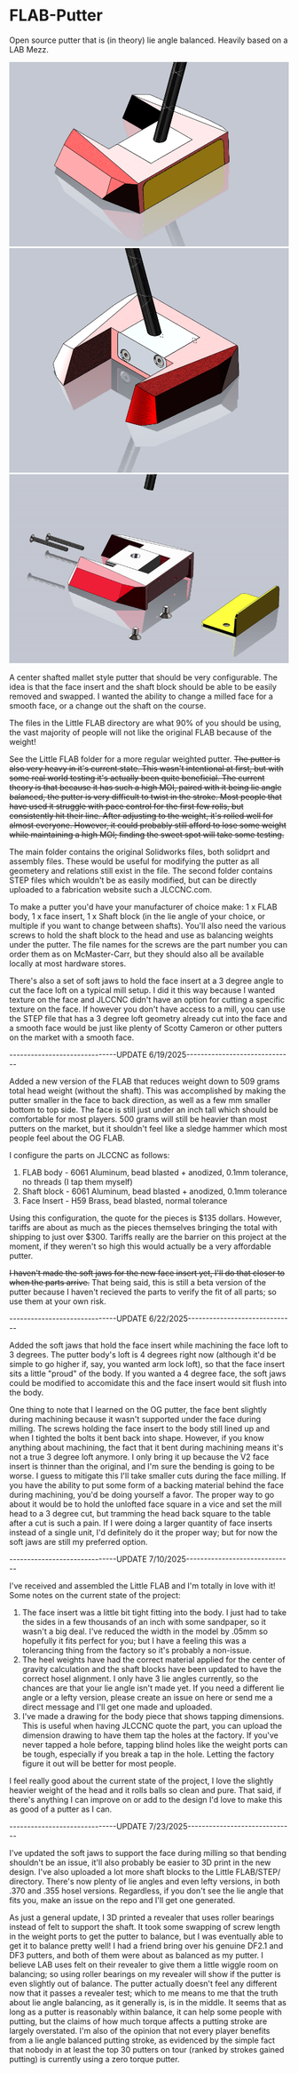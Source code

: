 # FLAB-Putter
Open source putter that is (in theory) lie angle balanced. Heavily based on a LAB Mezz.

![ISO Front](https://github.com/ManBearPigWolf/FLAB-Putter/blob/main/Little%20FLAB%20Putter/ISO%20Front.png)
![ISO Rear](https://github.com/ManBearPigWolf/FLAB-Putter/blob/main/Little%20FLAB%20Putter/ISO%20Rear.png)
![Assembly](https://github.com/ManBearPigWolf/FLAB-Putter/blob/main/Little%20FLAB%20Putter/Assembly%20Process.gif)


A center shafted mallet style putter that should be very configurable. The idea is that the face insert and the shaft block should be able to be easily removed and swapped. I wanted the ability to change a milled face for a smooth face, or a change out the shaft on the course.

The files in the Little FLAB directory are what 90% of you should be using, the vast majority of people will not like the original FLAB because of the weight!

See the Little FLAB folder for a more regular weighted putter. ~~The putter is also very heavy in it's current state. This wasn't intentional at first, but with some real world testing it's actually been quite beneficial. The current theory is that because it has such a high MOI, paired with it being lie angle balanced, the putter is very difficult to twist in the stroke. Most people that have used it struggle with pace control for the first few rolls, but consistently hit their line. After adjusting to the weight, it's rolled well for almost everyone. However, it could probably still afford to lose some weight while maintaining a high MOI; finding the sweet spot will take some testing.~~ 

The main folder contains the original Solidworks files, both solidprt and assembly files. These would be useful for modifying the putter as all geometery and relations still exist in the file. The second folder contains STEP files which wouldn't be as easily modified, but can be directly uploaded to a fabrication website such a JLCCNC.com.

To make a putter you'd have your manufacturer of choice make: 1 x FLAB body, 1 x face insert, 1 x Shaft block (in the lie angle of your choice, or multiple if you want to change between shafts). You'll also need the various screws to hold the shaft block to the head and use as balancing weights under the putter. The file names for the screws are the part number you can order them as on McMaster-Carr, but they should also all be available locally at most hardware stores.

There's also a set of soft jaws to hold the face insert at a 3 degree angle to cut the face loft on a typical mill setup. I did it this way because I wanted texture on the face and JLCCNC didn't have an option for cutting a specific texture on the face. If however you don't have access to a mill, you can use the STEP file that has a 3 degree loft geometry already cut into the face and a smooth face would be just like plenty of Scotty Cameron or other putters on the market with a smooth face.

------------------------------UPDATE 6/19/2025------------------------------

Added a new version of the FLAB that reduces weight down to 509 grams total head weight (without the shaft). This was accomplished by making the putter smaller in the face to back direction, as well as a few mm smaller bottom to top side. The face is still just under an inch tall which should be comfortable for most players. 500 grams will still be heavier than most putters on the market, but it shouldn't feel like a sledge hammer which most people feel about the OG FLAB.

I configure the parts on JLCCNC as follows:
1. FLAB body - 6061 Aluminum, bead blasted + anodized, 0.1mm tolerance, no threads (I tap them myself)
2. Shaft block - 6061 Aluminum, bead blasted + anodized, 0.1mm tolerance
3. Face Insert - H59 Brass, bead blasted, normal tolerance

Using this configuration, the quote for the pieces is $135 dollars. However, tariffs are about as much as the pieces themselves bringing the total with shipping to just over $300. Tariffs really are the barrier on this project at the moment, if they weren't so high this would actually be a very affordable putter.

~~I haven't made the soft jaws for the new face insert yet, I'll do that closer to when the parts arrive.~~ That being said, this is still a beta version of the putter because I haven't recieved the parts to verify the fit of all parts; so use them at your own risk.

------------------------------UPDATE 6/22/2025------------------------------

Added the soft jaws that hold the face insert while machining the face loft to 3 degrees. The putter body's loft is 4 degrees right now (although it'd be simple to go higher if, say, you wanted arm lock loft), so that the face insert sits a little "proud" of the body. If you wanted a 4 degree face, the soft jaws could be modified to accomidate this and the face insert would sit flush into the body.

One thing to note that I learned on the OG putter, the face bent slightly during machining because it wasn't supported under the face during milling. The screws holding the face insert to the body still lined up and when I tighted the bolts it bent back into shape. However, if you know anything about machining, the fact that it bent during machining means it's not a true 3 degree loft anymore. I only bring it up because the V2 face insert is thinner than the original, and I'm sure the bending is going to be worse. I guess to mitigate this I'll take smaller cuts during the face milling. If you have the ability to put some form of a backing material behind the face during machining, you'd be doing yourself a favor. The proper way to go about it would be to hold the unlofted face square in a vice and set the mill head to a 3 degree cut, but tramming the head back square to the table after a cut is such a pain. If I were doing a larger quantity of face inserts instead of a single unit, I'd definitely do it the proper way; but for now the soft jaws are still my preferred option.

------------------------------UPDATE 7/10/2025------------------------------

I've received and assembled the Little FLAB and I'm totally in love with it! Some notes on the current state of the project:
1. The face insert was a little bit tight fitting into the body. I just had to take the sides in a few thousands of an inch with some sandpaper, so it wasn't a big deal. I've reduced the width in the model by .05mm so hopefully it fits perfect for you; but I have a feeling this was a tolerancing thing from the factory so it's probably a non-issue.
2. The heel weights have had the correct material applied for the center of gravity calculation and the shaft blocks have been updated to have the correct hosel alignment. I only have 3 lie angles currently, so the chances are that your lie angle isn't made yet. If you need a different lie angle or a lefty version, please create an issue on here or send me a direct message and I'll get one made and uploaded.
3. I've made a drawing for the body piece that shows tapping dimensions. This is useful when having JLCCNC quote the part, you can upload the dimension drawing to have them tap the holes at the factory. If you've never tapped a hole before, tapping blind holes like the weight ports can be tough, especially if you break a tap in the hole. Letting the factory figure it out will be better for most people.

I feel really good about the current state of the project, I love the slightly heavier weight of the head and it rolls balls so clean and pure. That said, if there's anything I can improve on or add to the design I'd love to make this as good of a putter as I can.


------------------------------UPDATE 7/23/2025------------------------------

I've updated the soft jaws to support the face during milling so that bending shouldn't be an issue, it'll also probably be easier to 3D print in the new design. I've also uploaded a lot more shaft blocks to the Little FLAB/STEP/ directory. There's now plenty of lie angles and even lefty versions, in both .370 and .355 hosel versions. Regardless, if you don't see the lie angle that fits you, make an issue on the repo and I'll get one generated.

As just a general update, I 3D printed a revealer that uses roller bearings instead of felt to support the shaft. It took some swapping of screw length in the weight ports to get the putter to balance, but I was eventually able to get it to balance pretty well! I had a friend bring over his genuine DF2.1 and DF3 putters, and both of them were about as balanced as my putter. I believe LAB uses felt on their revealer to give them a little wiggle room on balancing; so using roller bearings on my revealer will show if the putter is even slightly out of balance. The putter actually doesn't feel any different now that it passes a revealer test; which to me means to me that the truth about lie angle balancing, as it generally is, is in the middle. It seems that as long as a putter is reasonably within balance, it can help some people with putting, but the claims of how much torque affects a putting stroke are largely overstated. I'm also of the opinion that not every player benefits from a lie angle balanced putting stroke, as evidenced by the simple fact that nobody in at least the top 30 putters on tour (ranked by strokes gained putting) is currently using a zero torque putter.
